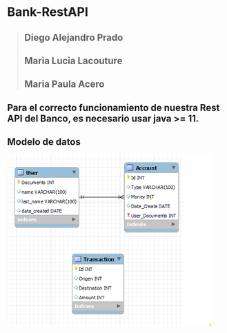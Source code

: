 # Bank-RestAPI

> ## Diego Alejandro Prado
> ## Maria Lucia Lacouture 
> ## Maria Paula Acero


## Para el correcto funcionamiento de nuestra Rest API del Banco, es necesario usar java >= 11.


## Modelo de datos 
![modelo](https://github.com/marialami/Bank-RestAPI/blob/master/imgs/modelo1.png)



